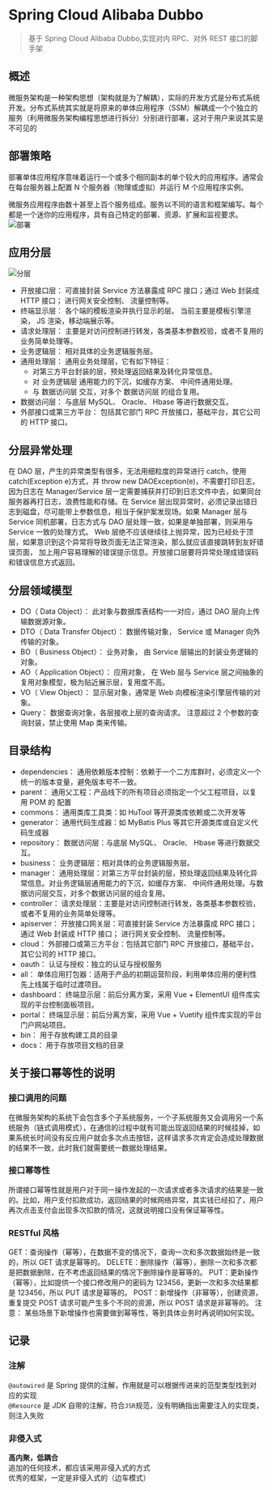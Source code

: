 # Spring Cloud Alibaba Dubbo

> 基于 Spring Cloud Alibaba Dubbo,实现对内 RPC、对外 REST 接口的脚手架

## 概述
微服务架构是一种架构思想（架构就是为了解耦），实际的开发方式是分布式系统开发。分布式系统其实就是将原来的单体应用程序（SSM）解耦成一个个独立的服务（利用微服务架构编程思想进行拆分）分别进行部署，这对于用户来说其实是不可见的

## 部署策略
部署单体应用程序意味着运行一个或多个相同副本的单个较大的应用程序。通常会在每台服务器上配置 N 个服务器（物理或虚拟）并运行 M 个应用程序实例。

微服务应用程序由数十甚至上百个服务组成。服务以不同的语言和框架编写。每个都是一个迷你的应用程序，具有自己特定的部署、资源、扩展和监视要求。  
![部署](https://mrtallon.gitee.io/img/bushu.jpg)

## 应用分层
![分层](https://mrtallon.gitee.io/img/ceng.jpg)
- 开放接口层： 可直接封装 Service 方法暴露成 RPC 接口；通过 Web 封装成 HTTP 接口； 进行网关安全控制、 流量控制等。
- 终端显示层： 各个端的模板渲染并执行显示的层。 当前主要是模板引擎渲染， JS 渲染，移动端展示等。
- 请求处理层： 主要是对访问控制进行转发，各类基本参数校验，或者不复用的业务简单处理等。
- 业务逻辑层： 相对具体的业务逻辑服务层。
- 通用处理层： 通用业务处理层，它有如下特征：
    - 对第三方平台封装的层，预处理返回结果及转化异常信息。
    - 对 业务逻辑层 通用能力的下沉，如缓存方案、 中间件通用处理。
    - 与 数据访问层 交互，对多个 数据访问层 的组合复用。
- 数据访问层： 与底层 MySQL、 Oracle、 Hbase 等进行数据交互。
- 外部接口或第三方平台： 包括其它部门 RPC 开放接口，基础平台，其它公司的 HTTP 接口。

## 分层异常处理
在 DAO 层，产生的异常类型有很多，无法用细粒度的异常进行 catch，使用 catch(Exception e)方式，并 throw new DAOException(e)，不需要打印日志，因为日志在 Manager/Service 层一定需要捕获并打印到日志文件中去，如果同台服务器再打日志，浪费性能和存储。在 Service 层出现异常时，必须记录出错日志到磁盘，尽可能带上参数信息，相当于保护案发现场。如果 Manager 层与 Service 同机部署，日志方式与 DAO 层处理一致，如果是单独部署，则采用与 Service 一致的处理方式。 Web 层绝不应该继续往上抛异常，因为已经处于顶层，如果意识到这个异常将导致页面无法正常渲染，那么就应该直接跳转到友好错误页面， 加上用户容易理解的错误提示信息。开放接口层要将异常处理成错误码和错误信息方式返回。

## 分层领域模型
- DO（ Data Object）： 此对象与数据库表结构一一对应，通过 DAO 层向上传输数据源对象。
- DTO（ Data Transfer Object）： 数据传输对象， Service 或 Manager 向外传输的对象。
- BO（ Business Object）： 业务对象， 由 Service 层输出的封装业务逻辑的对象。
- AO（ Application Object）： 应用对象， 在 Web 层与 Service 层之间抽象的复用对象模型，极为贴近展示层，复用度不高。
- VO（ View Object）： 显示层对象，通常是 Web 向模板渲染引擎层传输的对象。
- Query： 数据查询对象，各层接收上层的查询请求。 注意超过 2 个参数的查询封装，禁止使用 Map 类来传输。

## 目录结构
- dependencies： 通用依赖版本控制：依赖于一个二方库群时，必须定义一个统一的版本变量，避免版本号不一致。
- parent： 通用父工程：产品线下的所有项目必须指定一个父工程项目，以复用 POM 的 <build> 配置
- commons： 通用类库工具类：如 HuTool 等开源类库依赖或二次开发等
- generator： 通用代码生成器：如 MyBatis Plus 等其它开源类库或自定义代码生成器
- repository： 数据访问层：与底层 MySQL、 Oracle、 Hbase 等进行数据交互。
- business： 业务逻辑层：相对具体的业务逻辑服务层。
- manager： 通用处理层：对第三方平台封装的层，预处理返回结果及转化异常信息。对业务逻辑层通用能力的下沉，如缓存方案、 中间件通用处理。与数据访问层交互，对多个数据访问层的组合复用。
- controller： 请求处理层：主要是对访问控制进行转发，各类基本参数校验，或者不复用的业务简单处理等。
- apiserver： 开放接口网关层：可直接封装 Service 方法暴露成 RPC 接口；通过 Web 封装成 HTTP 接口； 进行网关安全控制、 流量控制等。
- cloud： 外部接口或第三方平台：包括其它部门 RPC 开放接口，基础平台，其它公司的 HTTP 接口。
- oauth： 认证与授权：独立的认证与授权服务
- all： 单体应用打包器：适用于产品的初期运营阶段，利用单体应用的便利性先上线属于临时过渡项目。
- dashboard： 终端显示层：前后分离方案，采用 Vue + ElementUI 组件库实现的平台控制面板项目。
- portal： 终端显示层：前后分离方案，采用 Vue + Vuetify 组件库实现的平台门户网站项目。
- bin： 用于存放构建工具的目录
- docs： 用于存放项目文档的目录

## 关于接口幂等性的说明
### 接口调用的问题
在微服务架构的系统下会包含多个子系统服务，一个子系统服务又会调用另一个系统服务（链式调用模式），在通信的过程中就有可能出现返回结果的时候挂掉，如果系统长时间没有反应用户就会多次点击按钮，这样请求多次肯定会造成处理数据的结果不一致，此时我们就需要统一数据处理结果。

### 接口幂等性
所谓接口幂等性就是用户对于同一操作发起的一次请求或者多次请求的结果是一致的。比如，用户支付扣款成功，返回结果的时候网络异常，其实钱已经扣了，用户再次点击支付会出现多次扣款的情况，这就说明接口没有保证幂等性。

### RESTful 风格
GET：查询操作（幂等），在数据不变的情况下，查询一次和多次数据始终是一致的，所以 GET 请求是幂等的。
DELETE：删除操作（幂等），删除一次和多次都是把数据删除，在不考虑返回结果的情况下删除操作是幂等的。
PUT：更新操作（幂等），比如提供一个接口修改用户的密码为 123456，更新一次和多次结果都是 123456，所以 PUT 请求是幂等的。
POST：新增操作（非幂等），创建资源，重复提交 POST 请求可能产生多个不同的资源，所以 POST 请求是非幂等的。
注意： 某些场景下新增操作也需要做到幂等性，等到具体业务时再说明如何实现。

## 记录
### 注解
`@autowired` 是 Spring 提供的注解，作用就是可以根据传进来的范型类型找到对应的实现  
`@Resource` 是 JDK 自带的注解，符合`JSR`规范，没有明确指出需要注入的实现类，则注入失败

### 非侵入式
**高内聚，低耦合**  
追加的任何技术，都应该采用非侵入式的方式  
优秀的框架，一定是非侵入式的（边车模式）  




